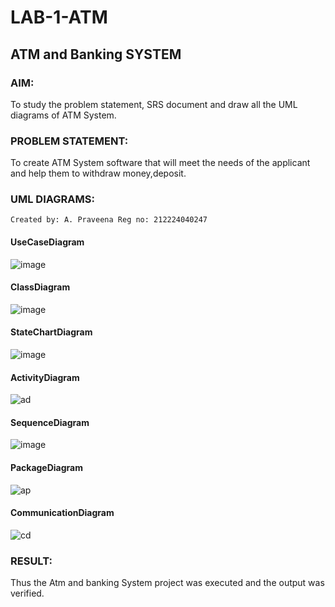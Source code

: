 # LAB-1-ATM
## ATM and Banking SYSTEM
### AIM: 
To study the problem statement, SRS document and draw all the UML diagrams of ATM
System.
### PROBLEM STATEMENT:
To create ATM System software that will meet the needs of the applicant and help them
to withdraw money,deposit.
### UML DIAGRAMS:
``
Created by: A. Praveena
Reg no: 212224040247
``
#### UseCaseDiagram
![image](https://github.com/Ronick2005/LAB-1-ATM/assets/83219341/d2337911-e7a2-4054-b04c-b7ee7bb17ad2)
#### ClassDiagram
![image](https://github.com/Ronick2005/LAB-1-ATM/assets/83219341/b5d7f37a-95b5-487b-8209-e96b03b45146)
#### StateChartDiagram
![image](https://github.com/Ronick2005/LAB-1-ATM/assets/83219341/793c1998-a07d-4ac4-9dbd-8f3ed929c70b)
#### ActivityDiagram
![ad](https://github.com/Ronick2005/LAB-1-ATM/assets/83219341/6d6464f0-0cfd-422e-9f2f-32d49bb67700)
#### SequenceDiagram
![image](https://github.com/Ronick2005/LAB-1-ATM/assets/83219341/eabfd1f3-96ce-4ad2-b378-519bd557fea7)
#### PackageDiagram
![ap](https://github.com/Ronick2005/LAB-1-ATM/assets/83219341/07560f8b-5bb4-4892-b847-e4f2456b53c6)
#### CommunicationDiagram
![cd](https://github.com/Ronick2005/LAB-1-ATM/assets/83219341/aae64731-3e45-4003-b33c-b5cb12b634b6)

### RESULT: 
Thus the Atm and banking System project was executed and the output was verified.
